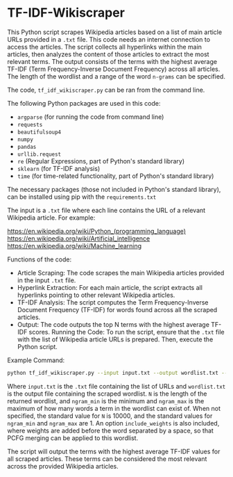 # TF-IDF-Wikiscraper
This Python script scrapes Wikipedia articles based on a list of main article URLs provided in a `.txt` file. This code needs an internet connection to access the articles.
The script collects all hyperlinks within the main articles, then analyzes the content of those articles to extract the most relevant terms. 
The output consists of the terms with the highest average TF-IDF (Term Frequency-Inverse Document Frequency) across all articles. The length of the wordlist and a range of the word `n-grams` can be specified.

The code, `tf_idf_wikiscraper.py` can be ran from the command line.

The following Python packages are used in this code:
- `argparse` (for running the code from command line)
- `requests`
- `beautifulsoup4`
- `numpy`
- `pandas`
- `urllib.request`
- `re` (Regular Expressions, part of Python's standard library)
- `sklearn` (for TF-IDF analysis)
- `time` (for time-related functionality, part of Python's standard library)

The necessary packages (those not included in Python's standard library), can be installed using pip with the `requirements.txt`


The input is a `.txt` file where each line contains the URL of a relevant Wikipedia article. For example:

https://en.wikipedia.org/wiki/Python_(programming_language)  
https://en.wikipedia.org/wiki/Artificial_intelligence  
https://en.wikipedia.org/wiki/Machine_learning  

Functions of the code:
- Article Scraping: The code scrapes the main Wikipedia articles provided in the input `.txt` file.  
- Hyperlink Extraction: For each main article, the script extracts all hyperlinks pointing to other relevant Wikipedia articles.  
- TF-IDF Analysis: The script computes the Term Frequency-Inverse Document Frequency (TF-IDF) for words found across all the scraped articles.  
- Output: The code outputs the top N terms with the highest average TF-IDF scores.
Running the Code:
To run the script, ensure that the `.txt` file with the list of Wikipedia article URLs is prepared. Then, execute the Python script.

Example Command:
```bash
python tf_idf_wikiscraper.py --input input.txt --output wordlist.txt --N 50000 --ngram_max 2
```

Where `input.txt` is the `.txt` file containing the list of URLs and `wordlist.txt` is the output file containing the scraped wordlist. `N` is the length of the returned wordlist, and `ngram_min` is the minimum and `ngram_max` is the maximum of how many words a term in the wordlist can exist of. When not specified, the standard value for `N` is 10000, and the standard values for `ngram_min` and `ngram_max` are 1. An option `include_weights` is also included, where weights are added before the word separated by a space, so that PCFG merging can be applied to this wordlist.

The script will output the terms with the highest average TF-IDF values for all scraped articles. These terms can be considered the most relevant across the provided Wikipedia articles.
